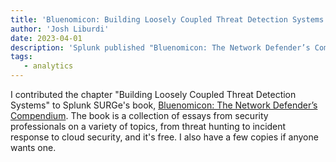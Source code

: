 ```yaml
---
title: 'Bluenomicon: Building Loosely Coupled Threat Detection Systems'
author: 'Josh Liburdi'
date: 2023-04-01
description: 'Splunk published "Bluenomicon: The Network Defender’s Compendium," which I contributed to!'
tags:
   - analytics
---
```


I contributed the chapter "Building Loosely Coupled Threat Detection Systems" to Splunk SURGe's book, [Bluenomicon: The Network Defender’s Compendium](https://www.splunk.com/en_us/blog/security/bluenomicon-the-network-defender-s-compendium.html). The book is a collection of essays from security professionals on a variety of topics, from threat hunting to incident response to cloud security, and it's free. I also have a few copies if anyone wants one.
